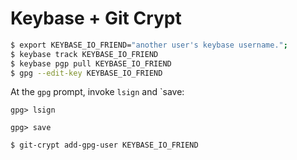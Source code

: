 # Keybase + Git Crypt

```bash
$ export KEYBASE_IO_FRIEND="another user's keybase username.";
$ keybase track KEYBASE_IO_FRIEND
$ keybase pgp pull KEYBASE_IO_FRIEND
$ gpg --edit-key KEYBASE_IO_FRIEND
```

At the `gpg` prompt, invoke `lsign` and `save:

```gpg
gpg> lsign
```

```gpg
gpg> save
```

```bash
$ git-crypt add-gpg-user KEYBASE_IO_FRIEND
```
